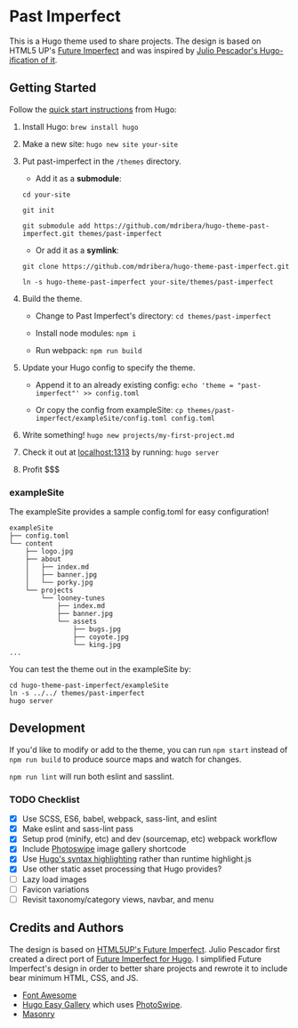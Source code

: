 # Past Imperfect

This is a Hugo theme used to share projects. The design is based on HTML5 UP's [Future Imperfect](http://html5up.net/future-imperfect) and was inspired by [Julio Pescador's Hugo-ification of it](https://github.com/jpescador/hugo-future-imperfect).

## Getting Started

Follow the [quick start instructions](https://gohugo.io/getting-started/quick-start/) from Hugo:

1. Install Hugo: `brew install hugo`

2. Make a new site: `hugo new site your-site`

3. Put past-imperfect in the `/themes` directory.

    - Add it as a **submodule**:
     
    `cd your-site`
    
    `git init`
    
    `git submodule add https://github.com/mdribera/hugo-theme-past-imperfect.git themes/past-imperfect`
       
    - Or add it as a **symlink**:
    
    `git clone https://github.com/mdribera/hugo-theme-past-imperfect.git`

    `ln -s hugo-theme-past-imperfect your-site/themes/past-imperfect`
    
4. Build the theme.

    - Change to Past Imperfect's directory: `cd themes/past-imperfect`

    - Install node modules: `npm i`
    
    - Run webpack: `npm run build`

5. Update your Hugo config to specify the theme.

    - Append it to an already existing config: `echo 'theme = "past-imperfect"' >> config.toml`
    
    - Or copy the config from exampleSite: `cp themes/past-imperfect/exampleSite/config.toml config.toml`

6. Write something! `hugo new projects/my-first-project.md`

7. Check it out at [localhost:1313](localhost:1313) by running: `hugo server`

8. Profit $$$

### exampleSite

The exampleSite provides a sample config.toml for easy configuration!

    exampleSite
    ├── config.toml
    └── content
        ├── logo.jpg
        ├── about
        │   ├── index.md
        │   ├── banner.jpg
        │   └── porky.jpg
        └── projects
            └── looney-tunes
                ├── index.md
                ├── banner.jpg
                └── assets
                    ├── bugs.jpg
                    ├── coyote.jpg
                    └── king.jpg
    ...
    
You can test the theme out in the exampleSite by:

    cd hugo-theme-past-imperfect/exampleSite
    ln -s ../../ themes/past-imperfect
    hugo server
    
## Development

If you'd like to modify or add to the theme, you can run `npm start` instead of `npm run build` to produce source maps and watch for changes.

`npm run lint` will run both eslint and sasslint. 

### TODO Checklist

- [x] Use SCSS, ES6, babel, webpack, sass-lint, and eslint
- [x] Make eslint and sass-lint pass
- [x] Setup prod (minify, etc) and dev (sourcemap, etc) webpack workflow
- [x] Include [Photoswipe](https://github.com/liwenyip/hugo-easy-gallery) image gallery shortcode
- [x] Use [Hugo's syntax highlighting](https://gohugo.io/content-management/syntax-highlighting/) rather than runtime highlight.js
- [x] Use other static asset processing that Hugo provides?
- [ ] Lazy load images
- [ ] Favicon variations
- [ ] Revisit taxonomy/category views, navbar, and menu

## Credits and Authors

The design is based on [HTML5UP's Future Imperfect](https://html5up.net/future-imperfect).
Julio Pescador first created a direct port of [Future Imperfect for Hugo](https://github.com/jpescador/hugo-future-imperfect).
I simplified Future Imperfect's design in order to better share projects and rewrote it to include bear minimum HTML, CSS, and JS.

- [Font Awesome](https://github.com/FortAwesome/Font-Awesome)
- [Hugo Easy Gallery](https://github.com/liwenyip/hugo-easy-gallery) which uses [PhotoSwipe](https://github.com/dimsemenov/photoswipe).
- [Masonry](https://github.com/desandro/masonry)


